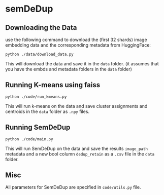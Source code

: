 # semDeDup

## Downloading the Data

use the following command to download the (first 32 shards) image embedding data and the corresponding metadata from HuggingFace:

`python ./data/download_data.py`

This will download the data and save it in the `data` folder.
(it assumes that you have the embds and metadata folders in the `data` folder)

## Running K-means using faiss

`python ./code/run_kmeans.py`

This will run k-means on the data and save cluster assignments and centroids in the `data` folder as `.npy` files.

## Running SemDeDup

`python ./code/main.py`

This will run SemDeDup on the data and save the results `image_path` metadata and a new bool column `dedup_retain` as a `.csv` file in the `data` folder.

## Misc

All parameters for SemDeDup are specified in `code/utils.py` file.